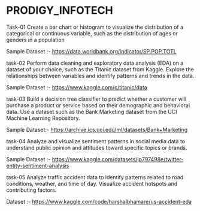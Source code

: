 # PRODIGY_INFOTECH
Task-01 Create a bar chart or histogram to visualize the distribution of a categorical or continuous variable, such as the distribution of ages or genders in a population

Sample Dataset :- https://data.worldbank.org/indicator/SP.POP.TOTL


task-02
Perform data cleaning and exploratory data analysis (EDA) on a dataset of your choice, such as the Titanic dataset from Kaggle. Explore the relationships between variables and identify patterns and trends in the data.

Sample Dataset :- https://www.kaggle.com/c/titanic/data


task-03
Build a decision tree classifier to predict whether a customer will purchase a product or service based on their demographic and behavioral data. Use a dataset such as the Bank Marketing dataset from the UCI Machine Learning Repository.

Sample Dataset:- https://archive.ics.uci.edu/ml/datasets/Bank+Marketing

task-04
Analyze and visualize sentiment patterns in social media data to understand public opinion and attitudes toward specific topics or brands.

Sample Dataset :- https://www.kaggle.com/datasets/jp797498e/twitter-entity-sentiment-analysis

task-05
Analyze traffic accident data to identify patterns related to road conditions, weather, and time of day. Visualize accident hotspots and contributing factors.

Dataset :- https://www.kaggle.com/code/harshalbhamare/us-accident-eda
